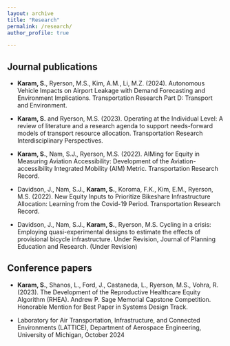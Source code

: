 ```yaml
---
layout: archive
title: "Research"
permalink: /research/
author_profile: true

---
```


## Journal publications

- **Karam, S.**, Ryerson, M.S., Kim, A.M., Li, M.Z. (2024). Autonomous Vehicle Impacts on Airport Leakage with Demand Forecasting and Environment Implications. Transportation Research Part D: Transport and Environment.

- **Karam, S.** and Ryerson, M.S. (2023). Operating at the Individual Level: A review of literature and a research agenda to support needs-forward models of transport resource allocation. Transportation Research Interdisciplinary Perspectives.

- **Karam, S.**, Nam, S.J., Ryerson, M.S. (2022). AIMing for Equity in Measuring Aviation Accessibility: Development of the Aviation-accessibility Integrated Mobility (AIM) Metric. Transportation Research Record.  

- Davidson, J., Nam, S.J., **Karam, S.**, Koroma, F.K., Kim, E.M., Ryerson, M.S. (2022). New Equity Inputs to Prioritize Bikeshare Infrastructure Allocation: Learning from the Covid-19 Period. Transportation Research Record.

- Davidson, J., Nam, S.J., **Karam, S.**, Ryerson, M.S. Cycling in a crisis: Employing quasi-experimental designs to estimate the effects of provisional bicycle infrastructure. Under Revision, Journal of Planning Education and Research. (Under Revision)

## Conference papers

- **Karam, S.**, Shanos, L., Ford, J., Castaneda, L., Ryerson, M.S., Vohra, R. (2023). The Development of the Reproductive Healthcare Equity Algorithm (RHEA). Andrew P. Sage Memorial Capstone Competition. Honorable Mention for Best Paper in Systems Design Track. 
* Laboratory for Air Transportation, Infrastructure, and Connected Environments (LATTICE), Department of Aerospace Engineering, University of Michigan, October 2024